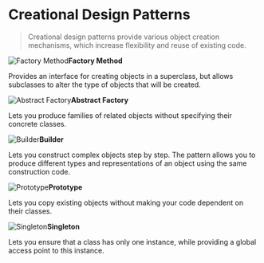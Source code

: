 # Creational Design Patterns

> Creational design patterns provide various object creation mechanisms, which increase flexibility and reuse of existing code.



![Factory Method](https://refactoring.guru/images/patterns/cards/factory-method-mini.png)**Factory Method**

Provides an interface for creating objects in a superclass, but allows subclasses to alter the type of objects that will be created.



![Abstract Factory](https://refactoring.guru/images/patterns/cards/abstract-factory-mini.png)**Abstract Factory**

Lets you produce families of related objects without specifying their concrete classes.



![Builder](https://refactoring.guru/images/patterns/cards/builder-mini.png)**Builder**

Lets you construct complex objects step by step. The pattern allows you to produce different types and representations of an object using the same construction code.



![Prototype](https://refactoring.guru/images/patterns/cards/prototype-mini.png)**Prototype**

Lets you copy existing objects without making your code dependent on their classes.



![Singleton](https://refactoring.guru/images/patterns/cards/singleton-mini.png)**Singleton**

Lets you ensure that a class has only one instance, while providing a global access point to this instance.
